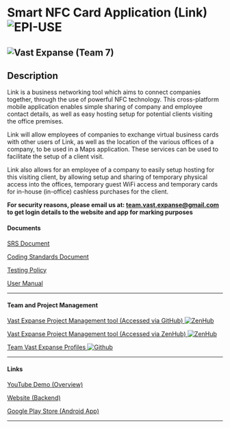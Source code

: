 # Smart NFC Card Application (Link) ![EPI-USE](https://i.imgur.com/0C8kjiS.png)
![Vast Expanse](https://i.imgur.com/UguHSwG.png) (Team 7)
---
## Description
Link is a business networking tool which aims to connect companies together, through the use of powerful NFC technology. This cross-platform mobile application enables simple sharing of company and employee contact details, as well as easy hosting setup for potential clients visiting the office premises.

Link will allow employees of companies to exchange virtual business cards with other users of Link, as well as the location of the various offices of a company, to be used in a Maps application. These services can be used to facilitate the setup of a client visit.

Link also allows for an employee of a company to easily setup hosting for this visiting client, by allowing setup and sharing of temporary physical access into the offices, temporary guest WiFi access and temporary cards for in-house (in-office) cashless purchases for the client.

**For security reasons, please email us at:  <a href="mailto:team.vast.expanse@gmail.com">team.vast.expanse@gmail.com</a> to get login details to the website and app for marking purposes**
#### Documents

<a href="https://drive.google.com/open?id=1ay1wd_N4rkKJamkbREXJMVeAHndVg8Q4" target="_blank">SRS Document</a>

<a href="https://drive.google.com/open?id=1sxHqut_B0ufqTrAmDPKUBG2HPeg6l9iq" target="_blank">Coding Standards Document</a>

<a href="https://drive.google.com/file/d/1qPD-8ZHiMs34mC-MJ1clGzw413FvAzJM/view?usp=sharing" target="_blank">Testing Policy</a>

<a href="https://drive.google.com/open?id=1Bu39yaYqkcFi7-lgHMhodhPux5pG8g_k" target="_blank">User Manual</a>

---

#### Team and Project Management 
<a href="https://github.com/cos301-2019-se/Smart-NFC-Card-Applications#workspaces/vastexpanseworkspace-5cc2c99dba27a75ea1e3f5d1/board?repos=182156651" target="_blank">Vast Expanse Project Management tool (Accessed via GitHub) ![ZenHub](https://i.imgur.com/Qqg8JhO.png)</a>

<a href="https://app.zenhub.com/workspaces/vastexpanseworkspace-5cc2c99dba27a75ea1e3f5d1/board?repos=182156651" target="_blank">Vast Expanse Project Management tool (Accessed via ZenHub) ![ZenHub](https://i.imgur.com/Qqg8JhO.png)</a>

<a href="https://drive.google.com/file/d/1bK9SKggZxN7CpH2jFu8W5B72jPnoSX8B/view?usp=sharing" target="_blank">Team Vast Expanse Profiles ![Github](https://i.imgur.com/Xqy7DfH.png)</a>

---

#### Links
<a href="https://www.youtube.com/watch?v=-cNhUfKaruU" target="_blank">YouTube Demo (Overview)</a>

<a href="https://smart-nfc-application.herokuapp.com" target="_blank">Website (Backend)</a>

<a href="https://play.google.com/store/apps/details?id=project.link" target="_blank">Google Play Store (Android App)</a>

---
